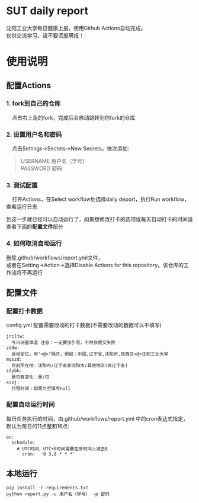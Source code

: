 # SUT daily report   
沈阳工业大学每日健康上报，使用Github Actions自动完成。    
仅供交流学习，请不要谎报瞒报！    
# 使用说明  
## 配置Actions
### 1. fork到自己的仓库  

&nbsp;&nbsp;&nbsp;&nbsp;点击右上角的fork，完成后会自动跳转到你fork的仓库  
  
### 2. 设置用户名和密码  

&nbsp;&nbsp;&nbsp;&nbsp;点击Settings->Sectets->New Secrets，依次添加:  
  
  > USERNAME 用户名（学号)    
  > PASSWORD 密码    
  
### 3. 测试配置
&nbsp;&nbsp;&nbsp;&nbsp;打开Actions，在Select workflow处选择daily deport，执行Run workflow，查看运行日志    
    
到这一步就已经可以自动运行了，如果想修改打卡的选项或每天自动打卡的时间请查看下面的**配置文件**部分

### 4. 如何取消自动运行    
删除.github/workflows/report.yml文件，    
或者在Setting->Action->选择Disable Actions for this repository。该仓库的工作流将不再运行

## 配置文件    
### 配置打卡数据
config.yml
配置需要改动的打卡数据(不需要改动的数据可以不填写)
```
jrcltw:    
  今日测量体温 注意：一定要加引号，不然会提交失败
zddw:    
  自动定位，用"<@>"隔开，例如：中国,辽宁省,沈阳市,铁西区<@>沈阳工业大学    
mqszd:
  目前所在地：沈阳市/辽宁省非沈阳市/其他地区(非辽宁省)    
sfybh:    
  是否有变化：是/否
xcsj:
  行程时间：如果为空填写null
```
### 配置自动运行时间
每日任务执行的时间，由.github/workflows/report.yml 中的cron表达式指定，默认为每日的11点整和16点:
```
on:
  schedule:
    # UTC时间，UTC+8时间需要在原时间上减去8
    - cron:  '0 3,8 * * *'
```
## 本地运行
```
pip install -r requirements.txt
python report.py -u 用户名（学号） -p 密码
```
